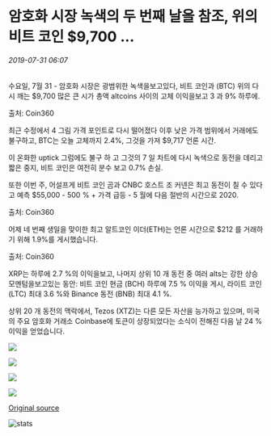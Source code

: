 # 암호화 시장 녹색의 두 번째 날을 참조, 위의 비트 코인 $9,700 ...

###### 2019-07-31 06:07

수요일, 7월 31 - 암호화 시장은 광범위한 녹색을보고있다, 비트 코인과 (BTC) 위의 다시 깨는 $9,700 많은 큰 시가 총액 altcoins 사이의 고체 이익을보고 3 과 9% 하루에.

출처: Coin360

최근 수정에서 4 그림 가격 포인트로 다시 떨어졌다 이후 낮은 가격 범위에서 거래에도 불구하고, BTC는 오늘 고체까지 2.4%, 그것을 가져 $9,717 언론 시간.

이 온화한 uptick 그럼에도 불구 하 고 그것의 7 일 차트에 다시 녹색으로 동전을 데리고 짧은 중지, 비트 코인은 여전히 분수 보고 0.7% 손실.

또한 이번 주, 어설프게 비트 코인 곰과 CNBC 호스트 조 커넨은 최고 동전이 칠 수 있다고 예측 $55,000 - 500 % + 가격 급등 - 5 월에 다음 절반의 시간으로 2020.

출처: Coin360

어제 네 번째 생일을 맞이한 최고 알트코인 이더(ETH)는 언론 시간으로 $212 를 거래하기 위해 1.9%를 게시했습니다.

출처: Coin360

XRP는 하루에 2.7 %의 이익을보고, 나머지 상위 10 개 동전 중 여러 alts는 강한 상승 모멘텀을보고있는 동안: 비트 코인 현금 (BCH) 하루에 7.5 % 이익을 게시, 라이트 코인 (LTC) 최대 3.6 %와 Binance 동전 (BNB) 최대 4.1 %.

상위 20 개 동전의 맥락에서, Tezos (XTZ)는 다른 모든 자산을 능가하고 있으며, 미국의 주요 암호화 거래소 Coinbase에 토큰이 상장되었다는 소식이 전해진 다음 날 24 % 이익을 얻었습니다.

![](https://s3.cointelegraph.com/storage/uploads/view/ca0cebf2c13c9d7c2ebf333fc670d7bc.png)

![](https://s3.cointelegraph.com/storage/uploads/view/675b3a37c55b6e1dc40c5619f725a73b.png)

![](https://s3.cointelegraph.com/storage/uploads/view/462bf212cffa488541e67552608cfe60.png)

![](https://s3.cointelegraph.com/storage/uploads/view/7df47f5106b2dd40017cd005491e05f9.png)

[Original source](https://cointelegraph.com/news/crypto-markets-see-second-day-of-green-bitcoin-above-9-700)

![stats](https://c.statcounter.com/11760860/0/a89fa40b/1/ "stats")